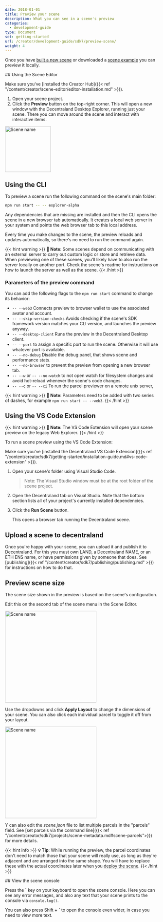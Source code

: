 ```yaml
---
date: 2018-01-01
title: Preview your scene
description: What you can see in a scene's preview
categories:
  - development-guide
type: Document
set: getting-started
url: /creator/development-guide/sdk7/preview-scene/
weight: 4
---
```


Once you have [built a new scene](https://docs.decentraland.org/#create-your-first-scene) or downloaded a [scene example](https://studios.decentraland.org/resources?sdk_version=SDK7) you can preview it locally.

## Using the Scene Editor

Make sure you've [installed the Creator Hub]({{< ref "/content/creator/scene-editor/editor-installation.md" >}}).

1. Open your scene project.
2. Click the **Preview** button on the top-right corner. This will open a new window with the Decentraland Desktop Explorer, running just your scene. There you can move around the scene and interact with interactive items.

<img src="/images/editor/preview-button.png" width="150" alt="Scene name"/>

## Using the CLI

To preview a scene run the following command on the scene's main folder:

```bash
npm run start -- -- explorer-alpha
```

Any dependencies that are missing are installed and then the CLI opens the scene in a new browser tab automatically. It creates a local web server in your system and points the web browser tab to this local address.

Every time you make changes to the scene, the preview reloads and updates automatically, so there's no need to run the command again.

{{< hint warning >}}
**📔 Note**: Some scenes depend on communicating with an external server to carry out custom logic or store and retrieve data. When previewing one of these scenes, you'll likely have to also run the server locally on another port. Check the scene's readme for instructions on how to launch the server as well as the scene.
{{< /hint >}}

### Parameters of the preview command

You can add the following flags to the `npm run start` command to change its behavior:

- `-- --web3` Connects preview to browser wallet to use the associated avatar and account.
- `-- --skip-version-checks` Avoids checking if the scene's SDK framework version matches your CLI version, and launches the preview anyway.
- `-- --desktop-client` Runs the preview in the Decentraland Desktop client.
- `-- --port` to assign a specific port to run the scene. Otherwise it will use whatever port is available.
- `-- --no-debug` Disable the debug panel, that shows scene and performance stats.
- `-- --no-browser` to prevent the preview from opening a new browser tab.
- `-- --w` or `-- --no-watch` to not open watch for filesystem changes and avoid hot-reload whenever the scene's code changes.
- `-- --c` or `-- --ci` To run the parcel previewer on a remote unix server,

{{< hint warning >}}
**📔 Note**: Parameters need to be added with two series of dashes, for example `npm run start -- --web3`.
{{< /hint >}}

## Using the VS Code Extension

{{< hint warning >}}
**📔 Note**: The VS Code Extension will open your scene preview on the legacy Web Explorer.
{{< /hint >}}

To run a scene preview using the VS Code Extension:

Make sure you've [installed the Decentraland VS Code Extension]({{< ref "/content/creator/sdk7/getting-started/installation-guide.md#vs-code-extension" >}}).

1. Open your scene's folder using Visual Studio Code.

   > Note: The Visual Studio window must be at the root folder of the scene project.

2. Open the Decentraland tab on Visual Studio. Note that the bottom section lists all of your project's currently installed dependencies.

3. Click the **Run Scene** button.

   This opens a browser tab running the Decentraland scene.

## Upload a scene to decentraland

Once you're happy with your scene, you can upload it and publish it to Decentraland. For this you must own LAND, a Decentraland NAME, or an ETH ENS name, or have permissions given by someone that does. See [publishing]({{< ref "/content/creator/sdk7/publishing/publishing.md" >}}) for instructions on how to do that.

## Preview scene size

The scene size shown in the preview is based on the scene's configuration.

Edit this on the second tab of the scene menu in the Scene Editor.

<img src="/images/editor/scene-parcels-3x3.png" alt="Scene name" width="300"/>

Use the dropdowns and click **Apply Layout** to change the dimensions of your scene. You can also click each individual parcel to toggle it off from your layout.

<img src="/images/editor/scene-parcels-toggled.png" alt="Scene name" width="300"/>

Y can also edit the _scene.json_ file to list multiple parcels in the "parcels" field. See [set parcels via the command line]({{< ref "/content/creator/sdk7/projects/scene-metadata.md#scene-parcels">}}) for more details.

{{< hint info >}}
**💡 Tip**: While running the preview, the parcel coordinates don't need to match those that your scene will really use, as long as they're adjacent and are arranged into the same shape. You will have to replace these with the actual coordinates later when you [deploy the scene](#upload-a-scene-to-decentraland).
{{< /hint >}}

## View the scene console

Press the **\`** key on your keyboard to open the scene console. Here you can see any error messages, and also any text that your scene prints to the console via `console.log()`.

You can also press Shift + **\`** to open the console even wider, in case you need to view more text.

<!--
## Run preview in Desktop

To run a preview scene in the Desktop native client, instead of in the web browser:

1. Make sure you have downloaded and installed the [Windows](https://decentraland.org/download/) or [Mac](https://github.com/decentraland/explorer-desktop-launcher/releases/latest/download/Decentraland.dmg) desktop client.

2. Run the preview with:

   `npm run start -- --desktop-client`

3. Copy the URL provided by the console output under **Desktop Client** and paste in your browser.

   > Note: The Browser might ask you for permission to open an external executable: Decentraland. Select **Open**.

4. You'll see the following screen. Check that the URL is correct, then click **Continue** to launch the preview.

   ![](/images/media/desktop-preview.png)

   If you need to manually add anything to the URL, to change the default way the scene runs, tick the box **Add custom URL parameters** and write those in the dialog below. -->
